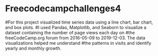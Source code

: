 # Freecodecampchallenges4
#For this project visualized time series data using a line chart, bar chart, and box plots.
#I used Pandas, Matplotlib, and Seaborn to visualize a dataset containing the number of page views each day on
#the freeCodeCamp.org forum from 2016-05-09 to 2019-12-03. The data visualizations helped me understand 
#the patterns in visits and identify yearly and monthly growth.
